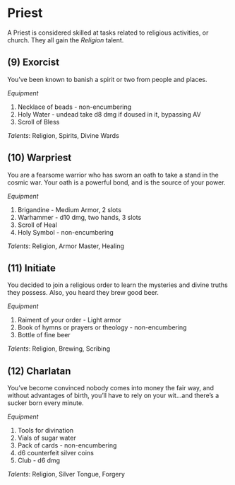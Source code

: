 # Priest
A Priest is considered skilled at tasks related to religious activities, or church. They all gain the *Religion* talent.
## (9) Exorcist
You’ve been known to banish a spirit or two from people and places. 

*Equipment*
1. Necklace of beads - non-encumbering
1. Holy Water - undead take d8 dmg if doused in it, bypassing AV
1. Scroll of Bless

*Talents*: Religion, Spirits, Divine Wards
## (10) Warpriest
You are a fearsome warrior who has sworn an oath to take a stand in the cosmic war. Your oath is a powerful bond, and is the source of your power.

*Equipment*
1. Brigandine - Medium Armor, 2 slots
1. Warhammer - d10 dmg, two hands, 3 slots
1. Scroll of Heal
1. Holy Symbol - non-encumbering

*Talents*: Religion, Armor Master, Healing
## (11) Initiate
You decided to join a religious order to learn the mysteries and divine truths they possess. Also, you heard they brew good beer.

*Equipment*
1. Raiment of your order - Light armor
1. Book of hymns or prayers or theology - non-encumbering
1. Bottle of fine beer

*Talents*: Religion, Brewing, Scribing
## (12) Charlatan
You’ve become convinced nobody comes into money the fair way, and without advantages of birth, you’ll have to rely on your wit...and there’s a sucker born every minute.

*Equipment*
1. Tools for divination
1. Vials of sugar water
1. Pack of cards - non-encumbering
1. d6 counterfeit silver coins
1. Club - d6 dmg

*Talents*: Religion, Silver Tongue, Forgery